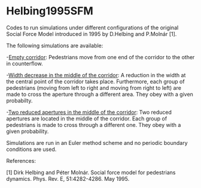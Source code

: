 # Helbing1995SFM
Codes to run simulations under different configurations of the original Social Force Model introduced in 1995 by D.Helbing and P.Molnár [1].

The following simulations are available:

-[Empty corridor](<Codes/empty_corridor.py>): Pedestrians move from one end of the corridor to the other in counterflow.

-[Width decrease in the middle of the corridor](<Codes/middle_aperture.py>): A reduction in the width at the central point of the corridor takes place. Furthermore, each group of pedestrians (moving from left to right and moving from right to left) are made to cross the aperture through a different area. They obey with a given probabilty.

-[Two reduced apertures in the middle of the corridor](<Codes/middle_aperture_with_central_wall.py>): Two reduced apertures are located in the middle of the corridor. Each group of pedestrians is made to cross through a different one. They obey with a given probability.

Simulations are run in an Euler method scheme and no periodic boundary conditions are used.

References:

[1] Dirk Helbing and Péter Molnár. Social force model for pedestrians dynamics. Phys. Rev. E, 51:4282-4286. May 1995.
